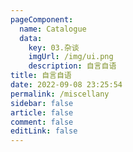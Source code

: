 ```yaml
---
pageComponent: 
  name: Catalogue
  data: 
    key: 03.杂谈
    imgUrl: /img/ui.png
    description: 自言自语
title: 自言自语
date: 2022-09-08 23:25:54
permalink: /miscellany
sidebar: false
article: false
comment: false
editLink: false
---
```

